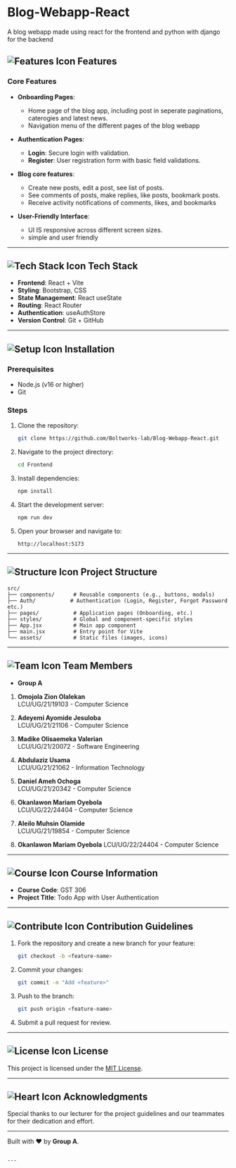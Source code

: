 # Blog-Webapp-React
A blog webapp made using react for the frontend and python with django for the backend
## ![Features Icon](https://img.icons8.com/ios-filled/50/000000/list.png "Features") Features

### Core Features
- **Onboarding Pages**:
  - Home page of the blog app, including post in seperate paginations, caterogies and latest news.
  - Navigation menu of the different pages of the blog webapp

- **Authentication Pages**:
  - **Login**: Secure login with validation.
  - **Register**: User registration form with basic field validations.

- **Blog core features**:
  - Create new posts, edit a post, see list of posts.
  - See comments of posts, make replies, like posts, bookmark posts.
  - Receive activity notifications of comments, likes, and bookmarks

- **User-Friendly Interface**:
  - UI IS responsive across different screen sizes.
  - simple and user friendly

---

## ![Tech Stack Icon](https://img.icons8.com/color/48/000000/system-task.png "Tech Stack") Tech Stack
- **Frontend**: React + Vite  
- **Styling**: Bootstrap, CSS  
- **State Management**: React useState  
- **Routing**: React Router  
- **Authentication**: useAuthStore 
- **Version Control**: Git + GitHub  

---

## ![Setup Icon](https://img.icons8.com/color/48/000000/settings.png "Setup") Installation

### Prerequisites
- Node.js (v16 or higher)
- Git

### Steps
1. Clone the repository:
   ```bash
   git clone https://github.com/Boltworks-lab/Blog-Webapp-React.git
   ```
2. Navigate to the project directory:
   ```bash
   cd Frontend
   ```
3. Install dependencies:
   ```bash
   npm install
   ```
4. Start the development server:
   ```bash
   npm run dev
   ```
5. Open your browser and navigate to:
   ```text
   http://localhost:5173
   ```

---

## ![Structure Icon](https://img.icons8.com/dusk/64/000000/folder-invoices.png "Folder Structure") Project Structure
```
src/
├── components/      # Reusable components (e.g., buttons, modals)
├── Auth/           # Authentication (Login, Register, Forgot Password etc.)
├── pages/           # Application pages (Onboarding, etc.)
├── styles/          # Global and component-specific styles
├── App.jsx          # Main app component
├── main.jsx         # Entry point for Vite
└── assets/          # Static files (images, icons)
```

---

## ![Team Icon](https://img.icons8.com/color/48/000000/conference-call.png "Team") Team Members
- **Group A**  
1. **Omojola Zion Olalekan**  
   LCU/UG/21/19103 - Computer Science  

2. **Adeyemi Ayomide Jesuloba**  
   LCU/UG/21/21106 - Computer Science  

3. **Madike Olisaemeka Valerian**  
   LCU/UG/21/20072 - Software Engineering  

4. **Abdulaziz Usama**  
   LCU/UG/21/21062 - Information Technology  

5. **Daniel Ameh Ochoga**  
   LCU/UG/21/20342 - Computer Science  

6. **Okanlawon Mariam Oyebola**  
   LCU/UG/22/24404 - Computer Science  

7. **Aleilo Muhsin Olamide**  
   LCU/UG/21/19854 - Computer Science  

8. **Okanlawon Mariam Oyebola**
   LCU/UG/22/24404 - Computer Science

---

## ![Course Icon](https://img.icons8.com/external-flat-juicy-fish/48/000000/external-book-education-flat-flat-juicy-fish.png "Course") Course Information
- **Course Code**: GST 306  
- **Project Title**: Todo App with User Authentication  

---

## ![Contribute Icon](https://img.icons8.com/fluency/48/000000/pull-request.png "Contribute") Contribution Guidelines
1. Fork the repository and create a new branch for your feature:
   ```bash
   git checkout -b <feature-name>
   ```
2. Commit your changes:
   ```bash
   git commit -m "Add <feature>"
   ```
3. Push to the branch:
   ```bash
   git push origin <feature-name>
   ```
4. Submit a pull request for review.

---

## ![License Icon](https://img.icons8.com/color/48/000000/copyright.png "License") License
This project is licensed under the [MIT License](https://opensource.org/licenses/MIT).

---

## ![Heart Icon](https://img.icons8.com/emoji/48/000000/red-heart.png "Built with Love") Acknowledgments
Special thanks to our lecturer for the project guidelines and our teammates for their dedication and effort.

---

Built with ❤️ by **Group A**.
```

---
